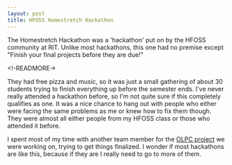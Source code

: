 ```yaml
---
layout: post
title: HFOSS Homestretch Hackathon
---
```


The Homestretch Hackathon was a 'hackathon' put on by the HFOSS community at RIT. Unlike most hackathons, this one had no premise except "Finish your final projects before they are due!"

<!-READMORE->

They had free pizza and music, so it was just a small gathering of about 30 students trying to finish everything up before the semester ends. I've never really attended a hackathon before, so I'm not quite sure if this completely qualifies as one. It was a nice chance to hang out with people who either were facing the same problems as me or knew how to fix them though. They were almost all either people from my HFOSS class or those who attended it before.

I spent most of my time with another team member for the [OLPC project](http://fad4470.github.io/XOTeamProp/) we were working on, trying to get things finalized. I wonder if most hackathons are like this, because if they are I really need to go to more of them.
